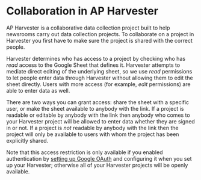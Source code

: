 Collaboration in AP Harvester
=============================

AP Harvester is a collaborative data collection project built to help newsrooms
carry out data collection projects. To collaborate on a project in Harvester
you first have to make sure the project is shared with the correct people.

Harvester determines who has access to a project by checking who has _read_
access to the Google Sheet that defines it. Harvester attempts to mediate
direct editing of the underlying sheet, so we use _read_ permissions to let
people enter data through Harvester without allowing them to edit the sheet
directly. Users with more access (for example, _edit_ permissions) are able to
enter data as well.

There are two ways you can grant access: share the sheet with a specific user,
or make the sheet available to anybody with the link. If a project is readable
or editable by anybody with the link then anybody who comes to your Harvester
project will be allowed to enter data whether they are signed in or not. If
a project is _not_ readable by anybody with the link then the project will only
be available to users with whom the project has been explicitly shared.

Note that this access restriction is only available if you enabled
authentication by [setting up Google OAuth][setup-google] and configuring it
when you set up your Harvester; otherwise all of your Harvester projects will
be openly available.

[setup-google]: ./setup.md#google-credentials
